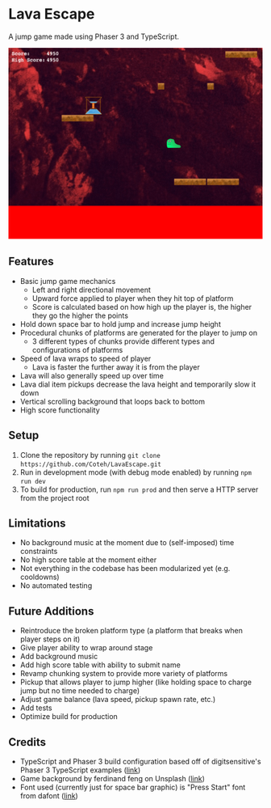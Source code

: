 # Lava Escape

A jump game made using Phaser 3 and TypeScript.

![Lava Escape Screenshot](screenshots/game.png "Lava Escape Screenshot")

## Features
- Basic jump game mechanics
    - Left and right directional movement
    - Upward force applied to player when they hit top of platform
    - Score is calculated based on how high up the player is, the higher they go the higher the points
- Hold down space bar to hold jump and increase jump height
- Procedural chunks of platforms are generated for the player to jump on
    - 3 different types of chunks provide different types and configurations of platforms
- Speed of lava wraps to speed of player
    - Lava is faster the further away it is from the player
- Lava will also generally speed up over time
- Lava dial item pickups decrease the lava height and temporarily slow it down
- Vertical scrolling background that loops back to bottom
- High score functionality

## Setup
1. Clone the repository by running `git clone https://github.com/Coteh/LavaEscape.git`
1. Run in development mode (with debug mode enabled) by running `npm run dev`
1. To build for production, run `npm run prod` and then serve a HTTP server from the project root

## Limitations
- No background music at the moment due to (self-imposed) time constraints
- No high score table at the moment either
- Not everything in the codebase has been modularized yet (e.g. cooldowns)
- No automated testing

## Future Additions
- Reintroduce the broken platform type (a platform that breaks when player steps on it)
- Give player ability to wrap around stage
- Add background music
- Add high score table with ability to submit name
- Revamp chunking system to provide more variety of platforms
- Pickup that allows player to jump higher (like holding space to charge jump but no time needed to charge)
- Adjust game balance (lava speed, pickup spawn rate, etc.)
- Add tests
- Optimize build for production

## Credits
- TypeScript and Phaser 3 build configuration based off of digitsensitive's Phaser 3 TypeScript examples ([link](https://github.com/digitsensitive/phaser3-typescript))
- Game background by ferdinand feng on Unsplash ([link](https://unsplash.com/photos/2RAt2zMoHqU))
- Font used (currently just for space bar graphic) is "Press Start" font from dafont ([link](https://www.dafont.com/press-start.font))
